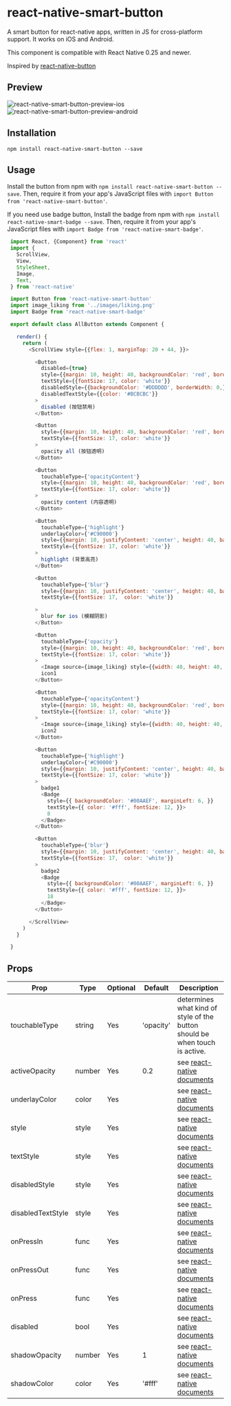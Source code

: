 # react-native-smart-button
A smart button for react-native apps, written in JS for cross-platform support.
It works on iOS and Android.

This component is compatible with React Native 0.25 and newer.

Inspired by [react-native-button][6]

## Preview

![react-native-smart-button-preview-ios][5]
![react-native-smart-button-preview-android][8]

## Installation

```
npm install react-native-smart-button --save
```

## Usage

Install the button from npm with `npm install react-native-smart-button --save`.
Then, require it from your app's JavaScript files with `import Button from 'react-native-smart-button'`.

If you need use badge button, Install the badge from npm with `npm install react-native-smart-badge --save`.
Then, require it from your app's JavaScript files with `import Badge from 'react-native-smart-badge'`.

```js
 import React, {Component} from 'react'
 import {
   ScrollView,
   View,
   StyleSheet,
   Image,
   Text,
 } from 'react-native'

 import Button from 'react-native-smart-button'
 import image_liking from '../images/liking.png'
 import Badge from 'react-native-smart-badge'

 export default class AllButton extends Component {

   render() {
     return (
       <ScrollView style={{flex: 1, marginTop: 20 + 44, }}>

         <Button
           disabled={true}
           style={{margin: 10, height: 40, backgroundColor: 'red', borderRadius: 3, borderWidth: StyleSheet.hairlineWidth, borderColor: 'red', justifyContent: 'center',}}
           textStyle={{fontSize: 17, color: 'white'}}
           disabledStyle={{backgroundColor: '#DDDDDD', borderWidth: 0,}}
           disabledTextStyle={{color: '#BCBCBC'}}
         >
           disabled (按钮禁用)
         </Button>

         <Button
           style={{margin: 10, height: 40, backgroundColor: 'red', borderRadius: 3, borderWidth: StyleSheet.hairlineWidth, borderColor: 'red', justifyContent: 'center',}}
           textStyle={{fontSize: 17, color: 'white'}}
         >
           opacity all (按钮透明)
         </Button>

         <Button
           touchableType={'opacityContent'}
           style={{margin: 10, height: 40, backgroundColor: 'red', borderRadius: 3, borderWidth: StyleSheet.hairlineWidth, borderColor: 'red', justifyContent: 'center',}}
           textStyle={{fontSize: 17, color: 'white'}}
         >
           opacity content (内容透明)
         </Button>

         <Button
           touchableType={'highlight'}
           underlayColor={'#C90000'}
           style={{margin: 10, justifyContent: 'center', height: 40, backgroundColor: 'red', borderRadius: 3, borderWidth: StyleSheet.hairlineWidth, borderColor: 'red', justifyContent: 'center',}}
           textStyle={{fontSize: 17, color: 'white'}}
         >
           highlight (背景高亮)
         </Button>

         <Button
           touchableType={'blur'}
           style={{margin: 10, justifyContent: 'center', height: 40, backgroundColor: 'red', borderRadius: 3, borderWidth: StyleSheet.hairlineWidth, borderColor: 'red', justifyContent: 'center',}}
           textStyle={{fontSize: 17,  color: 'white'}}

         >
           blur for ios (模糊阴影)
         </Button>

         <Button
           touchableType={'opacity'}
           style={{margin: 10, height: 40, backgroundColor: 'red', borderRadius: 3, borderWidth: StyleSheet.hairlineWidth, borderColor: 'red', justifyContent: 'center',}}
           textStyle={{fontSize: 17, color: 'white'}}
         >
           <Image source={image_liking} style={{width: 40, height: 40, marginRight: 3, }}/>
           icon1
         </Button>

         <Button
           touchableType={'opacityContent'}
           style={{margin: 10, height: 40, backgroundColor: 'red', borderRadius: 3, borderWidth: StyleSheet.hairlineWidth, borderColor: 'red', justifyContent: 'center',}}
           textStyle={{fontSize: 17, color: 'white'}}
         >
           <Image source={image_liking} style={{width: 40, height: 40, marginRight: 3, }}/>
           icon2
         </Button>

         <Button
           touchableType={'highlight'}
           underlayColor={'#C90000'}
           style={{margin: 10, justifyContent: 'center', height: 40, backgroundColor: 'red', borderRadius: 3, borderWidth: StyleSheet.hairlineWidth, borderColor: 'red', justifyContent: 'center',}}
           textStyle={{fontSize: 17, color: 'white'}}
         >
           badge1
           <Badge
             style={{ backgroundColor: '#00AAEF', marginLeft: 6, }}
             textStyle={{ color: '#fff', fontSize: 12, }}>
             8
           </Badge>
         </Button>

         <Button
           touchableType={'blur'}
           style={{margin: 10, justifyContent: 'center', height: 40, backgroundColor: 'red', borderRadius: 3, borderWidth: StyleSheet.hairlineWidth, borderColor: 'red', justifyContent: 'center',}}
           textStyle={{fontSize: 17,  color: 'white'}}
         >
           badge2
           <Badge
             style={{ backgroundColor: '#00AAEF', marginLeft: 6, }}
             textStyle={{ color: '#fff', fontSize: 12, }}>
             18
           </Badge>
         </Button>

       </ScrollView>
     )
   }

 }
```

## Props

Prop              | Type   | Optional | Default   | Description
----------------  | ------ | -------- | --------- | -----------
touchableType     | string | Yes      | 'opacity' | determines what kind of style of the button should be when touch is active.
activeOpacity     | number | Yes      | 0.2       | see [react-native documents][1]
underlayColor     | color  | Yes      |           | see [react-native documents][1]
style             | style  | Yes      |           | see [react-native documents][2]
textStyle         | style  | Yes      |           | see [react-native documents][7]
disabledStyle     | style  | Yes      |           | see [react-native documents][2]
disabledTextStyle | style  | Yes      |           | see [react-native documents][7]
onPressIn         | func   | Yes      |           | see [react-native documents][3]
onPressOut        | func   | Yes      |           | see [react-native documents][3]
onPress           | func   | Yes      |           | see [react-native documents][3]
disabled          | bool   | Yes      |           | see [react-native documents][3]
shadowOpacity     | number | Yes      | 1         | see [react-native documents][4]
shadowColor       | color  | Yes      | '#fff'    | see [react-native documents][4]

[1]: https://facebook.github.io/react-native/docs/touchablehighlight.html
[2]: https://facebook.github.io/react-native/docs/style.html
[3]: https://facebook.github.io/react-native/docs/touchablewithoutfeedback.html#props
[4]: https://facebook.github.io/react-native/docs/shadowproptypesios.html
[5]: http://cyqresig.github.io/img/react-native-smart-button-preview-ios-v1.2.1.gif
[6]: https://github.com/ide/react-native-button
[7]: http://facebook.github.io/react-native/docs/text.html#style
[8]: http://cyqresig.github.io/img/react-native-smart-button-preview-android-v1.2.1.gif